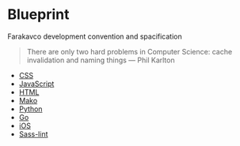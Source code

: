 # Blueprint
 Farakavco development convention and spacification

> There are only two hard problems in Computer Science: cache invalidation and naming things — Phil Karlton

 * [CSS](https://github.com/farakavco/blueprint/tree/master/css)
 * [JavaScript](https://github.com/farakavco/blueprint/tree/master/javascript)
 * [HTML](https://github.com/farakavco/blueprint/tree/master/html)
 * [Mako](https://github.com/farakavco/blueprint/tree/master/mako)
 * [Python](https://github.com/farakavco/blueprint/tree/master/python)
 * [Go](https://github.com/farakavco/blueprint/tree/master/go)
 * [iOS](https://github.com/farakavco/blueprint/tree/master/iOS)
 * [Sass-lint](https://github.com/farakavco/blueprint/tree/master/sass-lint)
